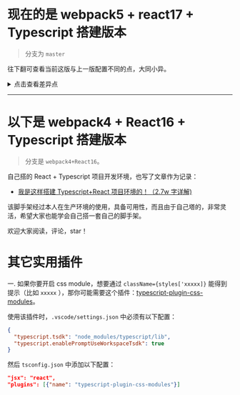 # 现在的是 webpack5 + react17 + Typescript 搭建版本

> 分支为 `master`

往下翻可查看当前这版与上一版配置不同的点，大同小异。

<details>
<summary>点击查看差异点</summary>

## ESLint 和 Prettier 的冲突

之前是只下载 [eslint-config-prettier](https://github.com/prettier/eslint-config-prettier) 这个插件，并在 `.eslintrc.js` 中的配置如下：

```js
{
  extends:[
    // other configs ...
    'prettier',
    'prettier/@typescript-eslint',
    'prettier/react',
    'prettier/unicorn',
  ]
}
```

但根据[官方推荐](https://github.com/prettier/eslint-plugin-prettier#recommended-configuration)配置方法，既需要下载 [eslint-config-prettier](https://github.com/prettier/eslint-config-prettier) 也需要下载 [eslint-plugin-prettier](https://github.com/prettier/eslint-plugin-prettier)，然后配置更简洁了：

```js
{
extends:
  [
    // other extends ...
    'plugin:prettier/recommended',
  ],
    plugins
:
  [
    // other plugins,
    'prettier'
  ],
}
```

## husky 版本注意

上一个版本使用的是 `husky@4` 版本，这个版本仍然选择使用该版本，`husky@5` 有点问题，不好用，大家安装的时候注意，当然你也可以好好研究下最新版。

## 路径定义文件

在上一个版本中，我们是通过 `path.resolve(__dirname, '../')` 拿到项目根路径，然后使用的时候比如：

```js
{
  entry: {
    app: resolve(PROJECT_PATH, './src/index.tsx'),
  }
,
}
```

现在独立出了一个专门导出路径的文件 `paths.js` ：

```js
const path = require('path');
const fs = require('fs');

// Get the working directory of the file executed by node
const appDirectory = fs.realpathSync(process.cwd());

/**
 * Resolve absolute path from relative path
 * @param {string} relativePath relative path
 */
function resolveApp(relativePath) {
  return path.resolve(appDirectory, relativePath);
}

// Default module extension
const moduleFileExtensions = ['ts', 'tsx', 'js', 'jsx'];

/**
 * Resolve module path
 * @param {function} resolveFn resolve function
 * @param {string} filePath file path
 */
function resolveModule(resolveFn, filePath) {
  // Check if the file exists
  const extension = moduleFileExtensions.find((ex) => fs.existsSync(resolveFn(`${filePath}.${ex}`)));

  if (extension) {
    return resolveFn(`${filePath}.${extension}`);
  }
  return resolveFn(`${filePath}.ts`); // default is .ts
}

module.exports = {
  appBuild: resolveApp('build'),
  appPublic: resolveApp('public'),
  appIndex: resolveModule(resolveApp, 'src/index'), // Package entry path
  appHtml: resolveApp('public/index.html'),
  appNodeModules: resolveApp('node_modules'), // node_modules path
  appSrc: resolveApp('src'),
  appSrcComponents: resolveApp('src/components'),
  appSrcUtils: resolveApp('src/utils'),
  appProxySetup: resolveModule(resolveApp, 'src/setProxy'),
  appPackageJson: resolveApp('package.json'),
  appTsConfig: resolveApp('tsconfig.json'),
  moduleFileExtensions,
};
```

## 环境变量文件

之前的环境变量定义在`constants.js` 中，现在我独立出了一个文件 `env.js` ：

```js
const isDevelopment = process.env.NODE_ENV !== 'production';
const isProduction = process.env.NODE_ENV === 'production';

module.exports = {
  isDevelopment,
  isProduction,
};
```

## 一些常用的变量配置文件

类似 `constants.js` 文件，现在更改为了 `conf.js` ，配置有稍许的不同：

```js
const path = require('path');

const PROJECT_PATH = path.resolve(__dirname, '../');
const PROJECT_NAME = path.parse(PROJECT_PATH).name;

// Dev server host and port
const SERVER_HOST = 'localhost';
const SERVER_PORT = 9000;

// Whether to enable bundle package analysis
const shouldOpenAnalyzer = false;
const ANALYZER_HOST = 'localhost';
const ANALYZER_PORT = '8888';

// Resource size limit
const imageInlineSizeLimit = 4 * 1024;

module.exports = {
  PROJECT_PATH,
  PROJECT_NAME,
  SERVER_HOST,
  SERVER_PORT,
  shouldOpenAnalyzer,
  ANALYZER_HOST,
  ANALYZER_PORT,
  imageInlineSizeLimit,
};
```

## 自定义 `webpack-dev-server` 启动服务

上一个版本中我们没对 `webpack-dev-server` 做任何处理，就一些简单的配置，但是这个版本中，我们实现了两个主要功能：

- 自定义控制台输出，更美观、直观。
- 当前端口占用，自动 port + 1 。

这部分实现就是 `scripts/server` 下的文件们实现的，有兴趣简单看看，不难。

另外，现在脚本执行命令就可以写为：

```sh
"scripts": {
  "start": "cross-env NODE_ENV=development node scripts/server",
},
```

## devtool 配置变化

这个版本中，为了使用错误日志遮罩插件 [error-overlay-webpack-plugin](https://github.com/smooth-code/error-overlay-webpack-plugin)，开环境下的 devtool 设为了 `cheap-module-source-map`，生产环境下原来是 `'none'`，现在应该改为 `false`。

## less 不再默认支持

上一个版本我们默认支持 `less` 和 `sass` ，因为两者配置太过于类似，出于我自己的习惯，这个版本我只配置了 `sass`，有兴趣的，参考下也能把 `less` 加上。

## postcss 配置变化

如下：

```js
{
  loader: 'postcss-loader',
    options
:
  {
    postcssOptions: {
      plugins: [
        require('postcss-flexbugs-fixes'),
        isProduction && [
          'postcss-preset-env',
          {
            autoprefixer: {
              grid: true,
              flexbox: 'no-2009',
            },
            stage: 3,
          },
        ],
      ].filter(Boolean),
    }
  ,
  }
,
}
,
```

## 图片和字体文件处理

之前使用 `file-loader` ，但是 `webpack5` 现在已默认内置资源模块，根据官方配置，现在可以改为以下配置方式，不再需要安装额外插件：

```js
module.exports = {
  output: {
    // ...
    assetModuleFilename: 'images/[name].[contenthash:8].[ext]',
  },
  // other...
  module: {
    rules: [
      // other...
      {
        test: [/\.bmp$/, /\.gif$/, /\.jpe?g$/, /\.png$/],
        type: 'asset',
        parser: {
          dataUrlCondition: {
            maxSize: 4 * 1024,
          },
        },
      },
      {
        test: /\.(eot|svg|ttf|woff|woff2?)$/,
        type: 'asset/resource',
      },
    ]
  },
  plugins: [//...],
}
```

## public 下资源复制问题

之前版本中 `html-webpack-plugin` 这个插件是不会自动打包 `index.hmtl` 文件的，但是这个版本它会在打包的时候（生产环境下会压缩）将 `index.html` 输出到 `build` 中，那我们使用 `copy-webpack-plugin` 插件时，需要将 `index.html` 忽视：

```js
new CopyPlugin({
  patterns: [
    {
      context: paths.appPublic,
      from: '*',
      to: paths.appBuild,
      toType: 'dir',
      globOptions: {
        dot: true,
        gitignore: true,
        ignore: ['**/index.html'],
      },
    },
  ],
}),
```

## 使用默认缓存

之前我们通过使用插件 `hard-source-webpack-plugin` 实现缓存，大大加快二次编译速度，但是我实际在使用过程中，该插件还是会造成一些问题，控制台一堆报红。

万幸的是 `webpack5` 现在默认支持缓存，我们只需要以下配置即可：

```js
module.exports = {
  //...
  cache: {
    type: 'filesystem',
    buildDependencies: {
      config: [__filename],
    },
  },
  //...
};
```

## css 代码压缩

之前使用的是 `optimize-css-assets-webpack-plugin` 来对 css 文件进行压缩，现在推荐使用 [css-minimizer-webpack-plugin](https://webpack.docschina.org/plugins/css-minimizer-webpack-plugin/#root)。

</details>

<hr>

# 以下是 webpack4 + React16 + Typescript 搭建版本

> 分支是 `webpack4+React16`。

自己搭的 React + Typescript 项目开发环境，也写了文章作为记录：

- [我是这样搭建 Typescript+React 项目环境的！（2.7w 字详解)](https://github.com/vortesnail/blog/issues/14)

该脚手架经过本人在生产环境的使用，具备可用性，而且由于自己塔的，非常灵活，希望大家也能学会自己搭一套自己的脚手架。

欢迎大家阅读，评论，star！

# 其它实用插件

一. 如果你要开启 css module，想要通过 `className={styles['xxxxx]}` 能得到提示（比如 `xxxxx` ），那你可能需要这个插件：[typescript-plugin-css-modules](https://github.com/mrmckeb/typescript-plugin-css-modules)。

使用该插件时，`.vscode/settings.json` 中必须有以下配置：

```json
{
  "typescript.tsdk": "node_modules/typescript/lib",
  "typescript.enablePromptUseWorkspaceTsdk": true
}
```

然后 `tsconfig.json` 中添加以下配置：

```json
"jsx": "react",
"plugins": [{"name": "typescript-plugin-css-modules"}]
```
